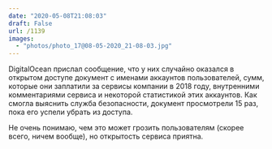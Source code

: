 ```yaml
---
date: "2020-05-08T21:08:03"
draft: False
url: /1139
images:
  - "photos/photo_17@08-05-2020_21-08-03.jpg"
---
```


DigitalOcean прислал сообщение, что у них случайно оказался в открытом доступе документ с именами аккаунтов пользователей, сумм, которые они заплатили за сервисы компании в 2018 году, внутренними комментариями сервиса и некоторой статистикой этих аккаунтов. Как смогла выяснить служба безопасности, документ просмотрели 15 раз, пока его успели убрать из доступа.

Не очень понимаю, чем это может грозить пользователям (скорее всего, ничем вообще), но открытость сервиса приятна.
